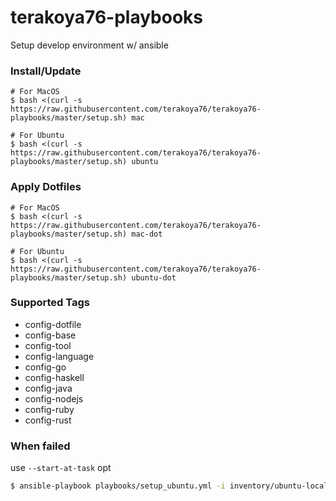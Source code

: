 # terakoya76-playbooks

Setup develop environment w/ ansible

### Install/Update

```shell
# For MacOS
$ bash <(curl -s https://raw.githubusercontent.com/terakoya76/terakoya76-playbooks/master/setup.sh) mac

# For Ubuntu
$ bash <(curl -s https://raw.githubusercontent.com/terakoya76/terakoya76-playbooks/master/setup.sh) ubuntu
```

### Apply Dotfiles

```shell
# For MacOS
$ bash <(curl -s https://raw.githubusercontent.com/terakoya76/terakoya76-playbooks/master/setup.sh) mac-dot

# For Ubuntu
$ bash <(curl -s https://raw.githubusercontent.com/terakoya76/terakoya76-playbooks/master/setup.sh) ubuntu-dot
```

### Supported Tags
* config-dotfile
* config-base
* config-tool
* config-language
* config-go
* config-haskell
* config-java
* config-nodejs
* config-ruby
* config-rust

### When failed
use `--start-at-task` opt
```bash
$ ansible-playbook playbooks/setup_ubuntu.yml -i inventory/ubuntu-local.yml --start-at-task="ruby : Set prefix"
```
